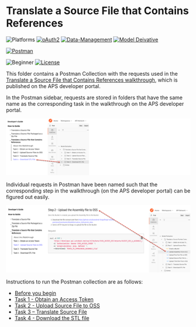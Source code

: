 # Translate a Source File that Contains References

![Platforms](https://img.shields.io/badge/Web-Windows|MacOS-lightgray.svg)
[![oAuth2](https://img.shields.io/badge/Authentication-v2-green.svg)](http://developer.autodesk.com/)
[![Data-Management](https://img.shields.io/badge/Data%20Management-v2-green.svg)](http://developer.autodesk.com/)
[![Model Deivative](https://img.shields.io/badge/Model%20Derivative-v2-green.svg)](http://developer.autodesk.com/)

[![Postman](https://img.shields.io/badge/Postman-v10-orange.svg)](https://www.getpostman.com/)


![Beginner](https://img.shields.io/badge/Level-Beginner-green.svg)
[![License](https://img.shields.io/:license-MIT-blue.svg)](http://opensource.org/licenses/MIT)

This folder contains a Postman Collection with the requests used in the [Translate a Source File that Contains References walkthrough](https://aps.autodesk.com/en/docs/model-derivative/v2/tutorials/translate-source-file-containing-xref/), which is published on the APS developer portal.

In the Postman sidebar, requests are stored in folders that have the same name as the corresponding task in the walkthrough on the APS developer portal.

![APS developer portal menu to Postman](images/tutorial_03_postman_forge_menu_01.png "APS developer portal task to Postman mapping")

Individual requests in Postman have been named such that the corresponding step in the walkthrough (on the APS developer portal) can be figured out easily.

![APS developer portal steps to Postman](images/tutorial_03_postman_forge_menu_02.png "APS developer portal task to Postman mapping")

Instructions to run the Postman collection are as follows:

- [Before you begin](instructions/before_you_begin.md)
- [Task 1 - Obtain an Access Token](instructions/task-1.md)
- [Task 2 - Upload Source File to OSS](instructions/task-2.md)
- [Task 3 – Translate Source File](instructions/task-3.md)
- [Task 4 - Download the STL file](instructions/task-4.md)
